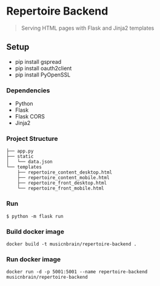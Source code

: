 <!--
Copyright (C) 2023 musicnbrain.org

    This program is free software: you can redistribute it and/or modify
    it under the terms of the GNU General Public License as published by
    the Free Software Foundation, either version 3 of the License, or
    (at your option) any later version.

    This program is distributed in the hope that it will be useful,
    but WITHOUT ANY WARRANTY; without even the implied warranty of
    MERCHANTABILITY or FITNESS FOR A PARTICULAR PURPOSE.  See the
    GNU General Public License for more details.

    You should have received a copy of the GNU General Public License
    along with this program.  If not, see <https://www.gnu.org/licenses/>.
-->

# Repertoire Backend

> Serving HTML pages with Flask and Jinja2 templates

## Setup
- pip install gspread
- pip install oauth2client
- pip install PyOpenSSL

### Dependencies

- Python
- Flask
- Flask CORS
- Jinja2

### Project Structure

```
├── app.py
├── static
│   └── data.json
└── templates
    ├── repertoire_content_desktop.html
    ├── repertoire_content_mobile.html
    ├── repertoire_front_desktop.html
    └── repertoire_front_mobile.html
```

### Run

```
$ python -m flask run
```

### Build docker image

```
docker build -t musicnbrain/repertoire-backend .
```

### Run docker image

```
docker run -d -p 5001:5001 --name repertoire-backend musicnbrain/repertoire-backend
```

